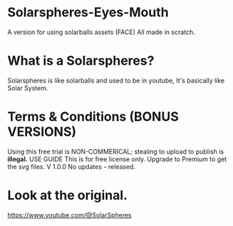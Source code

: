 # Solarspheres-Eyes-Mouth
A version for using solarballs assets (FACE)
All made in scratch.
# What is a Solarspheres?
Solarspheres is like solarballs and used to be in youtube, It's basically like Solar System.
# Terms & Conditions (BONUS VERSIONS)
Using this free trial is NON-COMMERICAL; stealing to upload to publish is **illegal.**
USE GUIDE
This is for free license only. Upgrade to Premium to get the svg files.
V 1.0.0
No updates - released.
# Look at the original.
https://www.youtube.com/@SolarSpheres
